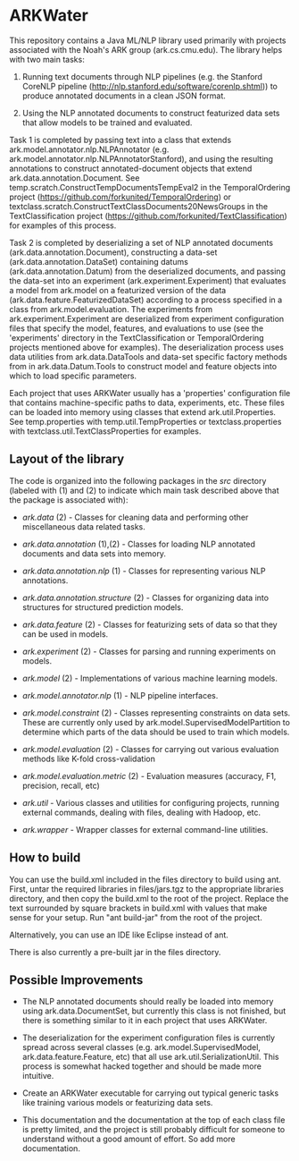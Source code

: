 # ARKWater #

This repository contains a Java ML/NLP library used primarily with projects
associated with the Noah's ARK group (ark.cs.cmu.edu).  The library helps 
with two main tasks:  

1.  Running text documents through NLP pipelines 
(e.g. the Stanford CoreNLP pipeline 
(http://nlp.stanford.edu/software/corenlp.shtml)) to produce annotated
documents in a clean JSON format. 

2. Using the NLP annotated documents to construct featurized data sets 
that allow models to be trained and evaluated. 

Task 1 is completed by passing text into a class that extends 
ark.model.annotator.nlp.NLPAnnotator (e.g. ark.model.annotator.nlp.NLPAnnotatorStanford),
and using the resulting annotations to construct annotated-document objects that
extend ark.data.annotation.Document.  See 
temp.scratch.ConstructTempDocumentsTempEval2 in the TemporalOrdering
project (https://github.com/forkunited/TemporalOrdering) or 
textclass.scratch.ConstructTextClassDocuments20NewsGroups in the 
TextClassification project (https://github.com/forkunited/TextClassification)
for examples of this process.

Task 2 is completed by deserializing a set of NLP annotated documents
(ark.data.annotation.Document), constructing a data-set 
(ark.data.annotation.DataSet) containing datums (ark.data.annotation.Datum)
from the deserialized documents, and passing the data-set into
an experiment (ark.experiment.Experiment) that evaluates a model 
from ark.model on a featurized version of the data 
(ark.data.feature.FeaturizedDataSet) according to a process
specified in a class from ark.model.evaluation.  The experiments
from ark.experiment.Experiment are deserialized from experiment
configuration files that specify the model, features, and 
evaluations to use (see the 'experiments' directory in 
the TextClassification or TemporalOrdering projects mentioned above
for examples).  The deserialization process uses data utilities
from ark.data.DataTools and data-set specific factory methods
from in ark.data.Datum.Tools to construct model and feature objects
into which to load specific parameters.

Each project that uses ARKWater usually has a 'properties' configuration
file that contains machine-specific paths to data, experiments, etc.  These
files can be loaded into memory using classes that extend ark.util.Properties.
See temp.properties with temp.util.TempProperties or textclass.properties
with textclass.util.TextClassProperties for examples.

## Layout of the library ##

The code is organized into the following packages in the *src* directory 
(labeled with (1) and (2) to indicate which main task described above that the 
package is associated with):

*	*ark.data* (2) -  Classes for cleaning data and performing other miscellaneous 
data related tasks.

*	*ark.data.annotation* (1),(2) - Classes for loading NLP annotated documents and
data sets into memory.

*	*ark.data.annotation.nlp* (1) - Classes for representing various NLP annotations.

*	*ark.data.annotation.structure* (2) - Classes for organizing data into structures
for structured prediction models.

*	*ark.data.feature* (2) - Classes for featurizing sets of data so that they can
be used in models.

*	*ark.experiment* (2) - Classes for parsing and running experiments on models.

*	*ark.model* (2) - Implementations of various machine learning models.

*	*ark.model.annotator.nlp* (1) - NLP pipeline interfaces.

*	*ark.model.constraint* (2) - Classes representing constraints on data sets.  These
are currently only used by ark.model.SupervisedModelPartition to determine which
parts of the data should be used to train which models.

*	*ark.model.evaluation* (2) - Classes for carrying out various evaluation methods
like K-fold cross-validation

*	*ark.model.evaluation.metric* (2) - Evaluation measures (accuracy, F1, precision, 
recall, etc)

*	*ark.util* - Various classes and utilities for configuring projects,
 running external commands, dealing with files, dealing with Hadoop, etc.
 
*	*ark.wrapper* - Wrapper classes for external command-line utilities.

## How to build ##

You can use the build.xml included in the files directory to build using ant.
First, untar the required libraries in files/jars.tgz to the 
appropriate libraries directory, and then copy the build.xml to the root of the 
project.  Replace the text surrounded by square brackets in build.xml with
values that make sense for your setup.  Run  "ant build-jar" from the root of the project.

Alternatively, you can use an IDE like Eclipse instead of ant.

There is also currently a pre-built jar in the files directory.

## Possible Improvements ##

* The NLP annotated documents
should really be loaded into memory using ark.data.DocumentSet,
but currently this class is not finished, but there is something similar
to it in each project that uses ARKWater. 

* The deserialization for the experiment configuration files is
currently spread across several classes (e.g. ark.model.SupervisedModel,
ark.data.feature.Feature, etc) that all use ark.util.SerializationUtil.
This process is somewhat hacked together and should be made more intuitive.

* Create an ARKWater executable for carrying out typical generic tasks
like training various models or featurizing data sets.

* This documentation and the documentation at the top of each class file
is pretty limited, and the project is still probably difficult for someone
to understand without a good amount of effort.  So add more documentation.
